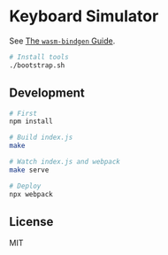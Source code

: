 # Keyboard Simulator

See [The `wasm-bindgen` Guide](https://rustwasm.github.io/wasm-bindgen/introduction.html).

```bash
# Install tools
./bootstrap.sh
```

## Development

```bash
# First
npm install

# Build index.js
make

# Watch index.js and webpack
make serve

# Deploy
npx webpack
```

## License

MIT

